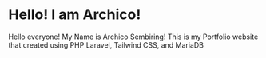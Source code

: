 # Hello! I am Archico!

Hello everyone! My Name is Archico Sembiring! This is my Portfolio website that created using PHP Laravel, Tailwind CSS, and MariaDB
